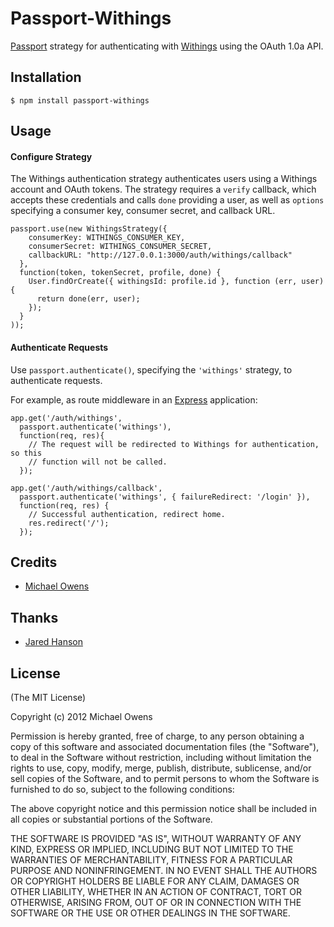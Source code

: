 # Passport-Withings

[Passport](https://github.com/jaredhanson/passport) strategy for authenticating
with [Withings](https://my.withings.com) using the OAuth 1.0a API.

## Installation

    $ npm install passport-withings

## Usage

#### Configure Strategy

The Withings authentication strategy authenticates users using a Withings account and
OAuth tokens.  The strategy requires a `verify` callback, which accepts these
credentials and calls `done` providing a user, as well as `options` specifying a
consumer key, consumer secret, and callback URL.

    passport.use(new WithingsStrategy({
        consumerKey: WITHINGS_CONSUMER_KEY,
        consumerSecret: WITHINGS_CONSUMER_SECRET,
        callbackURL: "http://127.0.0.1:3000/auth/withings/callback"
      },
      function(token, tokenSecret, profile, done) {
        User.findOrCreate({ withingsId: profile.id }, function (err, user) {
          return done(err, user);
        });
      }
    ));

#### Authenticate Requests

Use `passport.authenticate()`, specifying the `'withings'` strategy, to
authenticate requests.

For example, as route middleware in an [Express](http://expressjs.com/)
application:

    app.get('/auth/withings',
      passport.authenticate('withings'),
      function(req, res){
        // The request will be redirected to Withings for authentication, so this
        // function will not be called.
      });
    
    app.get('/auth/withings/callback', 
      passport.authenticate('withings', { failureRedirect: '/login' }),
      function(req, res) {
        // Successful authentication, redirect home.
        res.redirect('/');
      });

## Credits
  - [Michael Owens](https://github.com/mowens)
  
## Thanks
  - [Jared Hanson](https://github.com/jaredhanson)
  
## License

(The MIT License)

Copyright (c) 2012 Michael Owens

Permission is hereby granted, free of charge, to any person obtaining a copy of this software and associated documentation files (the "Software"), to deal in the Software without restriction, including without limitation the rights to use, copy, modify, merge, publish, distribute, sublicense, and/or sell copies of the Software, and to permit persons to whom the Software is furnished to do so, subject to the following conditions:

The above copyright notice and this permission notice shall be included in all copies or substantial portions of the Software.

THE SOFTWARE IS PROVIDED "AS IS", WITHOUT WARRANTY OF ANY KIND, EXPRESS OR IMPLIED, INCLUDING BUT NOT LIMITED TO THE WARRANTIES OF MERCHANTABILITY, FITNESS FOR A PARTICULAR PURPOSE AND NONINFRINGEMENT. IN NO EVENT SHALL THE AUTHORS OR COPYRIGHT HOLDERS BE LIABLE FOR ANY CLAIM, DAMAGES OR OTHER LIABILITY, WHETHER IN AN ACTION OF CONTRACT, TORT OR OTHERWISE, ARISING FROM, OUT OF OR IN CONNECTION WITH THE SOFTWARE OR THE USE OR OTHER DEALINGS IN THE SOFTWARE.